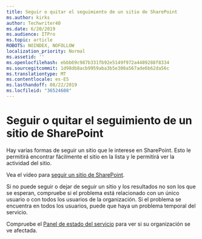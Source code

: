 ```yaml
---
title: Seguir o quitar el seguimiento de un sitio de SharePoint
ms.author: kirks
author: Techwriter40
ms.date: 6/20/2019
ms.audience: ITPro
ms.topic: article
ROBOTS: NOINDEX, NOFOLLOW
localization_priority: Normal
ms.assetid: ''
ms.openlocfilehash: ebbb69c987b331fb92e5149f972a4489288f8334
ms.sourcegitcommit: 1d98db8acb9959aba3b5e308a567ade6b62da56c
ms.translationtype: MT
ms.contentlocale: es-ES
ms.lasthandoff: 08/22/2019
ms.locfileid: "36524608"
---
```

# <a name="follow-or-un-follow-a-sharepoint-site"></a>Seguir o quitar el seguimiento de un sitio de SharePoint

Hay varias formas de seguir un sitio que le interese en SharePoint. Esto le permitirá encontrar fácilmente el sitio en la lista y le permitirá ver la actividad del sitio. 

Vea el vídeo para [seguir un sitio de SharePoint](https://support.office.com/article/Video-Follow-a-SharePoint-site-33DB6FA5-9528-45D7-BCC7-F9C1FAAACAE0). 

Si no puede seguir o dejar de seguir un sitio y los resultados no son los que se esperan, compruebe si el problema está relacionado con un único usuario o con todos los usuarios de la organización. Si el problema se encuentra en todos los usuarios, puede que haya un problema temporal del servicio. 

Compruebe el [Panel de estado del servicio](https://admin.microsoft.com/AdminPortal/Home#/servicehealth) para ver si su organización se ve afectada.
